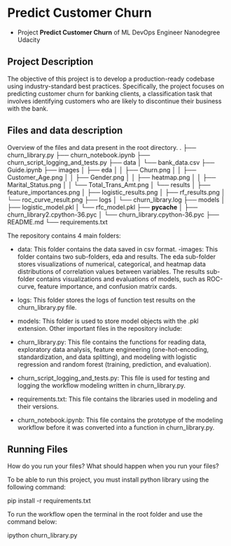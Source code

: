 # Predict Customer Churn

- Project **Predict Customer Churn** of ML DevOps Engineer Nanodegree Udacity

## Project Description
The objective of this project is to develop a production-ready codebase using industry-standard best practices. Specifically, the project focuses on predicting customer churn for banking clients, a classification task that involves identifying customers who are likely to discontinue their business with the bank.

## Files and data description
Overview of the files and data present in the root directory. 
.
├── churn_library.py
├── churn_notebook.ipynb
├── churn_script_logging_and_tests.py
├── data
│   └── bank_data.csv
├── Guide.ipynb
├── images
│   ├── eda
│   │   ├── Churn.png
│   │   ├── Customer_Age.png
│   │   ├── Gender.png
│   │   ├── heatmap.png
│   │   ├── Marital_Status.png
│   │   └── Total_Trans_Amt.png
│   └── results
│       ├── feature_importances.png
│       ├── logistic_results.png
│       ├── rf_results.png
│       └── roc_curve_result.png
├── logs
│   └── churn_library.log
├── models
│   ├── logistic_model.pkl
│   └── rfc_model.pkl
├── __pycache__
│   ├── churn_library2.cpython-36.pyc
│   └── churn_library.cpython-36.pyc
├── README.md
└── requirements.txt

The repository contains 4 main folders:

- data: This folder contains the data saved in csv format.
-images: This folder contains two sub-folders, eda and results. The eda sub-folder stores visualizations of numerical, categorical, and heatmap data distributions of correlation values between variables. The results sub-folder contains visualizations and evaluations of models, such as ROC-curve, feature importance, and confusion matrix cards.
- logs: This folder stores the logs of function test results on the churn_library.py file.
- models: This folder is used to store model objects with the .pkl extension.
Other important files in the repository include:

- churn_library.py: This file contains the functions for reading data, exploratory data analysis, feature engineering (one-hot-encoding, standardization, and data splitting), and modeling with logistic regression and random forest (training, prediction, and evaluation).
- churn_script_logging_and_tests.py: This file is used for testing and logging the workflow modeling written in churn_library.py.
- requirements.txt: This file contains the libraries used in modeling and their versions.
- churn_notebook.ipynb: This file contains the prototype of the modeling workflow before it was converted into a function in churn_library.py.

## Running Files
How do you run your files? What should happen when you run your files?

To be able to run this project, you must install python library using the following command:

pip install -r requirements.txt

To run the workflow open the terminal in the root folder and use the command below:

ipython churn_library.py


 

